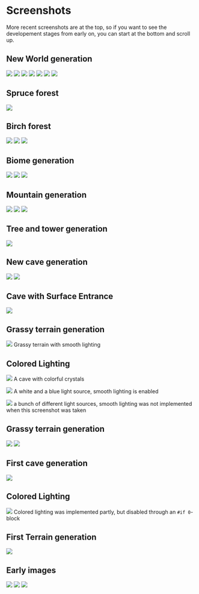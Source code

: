# Screenshots
More recent screenshots are at the top, so if you want to see the developement stages from early on, you can start at the bottom and scroll up.

## New World generation
![](032.png)
![](031.png)
![](030.png)
![](029.png)
![](028.png)
![](027.png)
![](026.png)

## Spruce forest
![](025.png)

## Birch forest
![](024.png)
![](023.png)
![](022.png)

## Biome generation
![](021.png)
![](020.png)
![](019.png)

## Mountain generation
![](016.png)
![](017.png)
![](018.png)

## Tree and tower generation
![](015.png)

## New cave generation
![](014.png)
![](013.png)

## Cave with Surface Entrance
![](012.png)

## Grassy terrain generation
![](011.png)
Grassy terrain with smooth lighting

## Colored Lighting
![](010.png)
A cave with colorful crystals

![](009.png)
A white and a blue light source, smooth lighting is enabled

![](008.png)
a bunch of different light sources, smooth lighting was not implemented when this screenshot was taken

## Grassy terrain generation
![](007.png)
![](006.png)

## First cave generation
![](005.png)

## Colored Lighting
![](004.png)
Colored lighting was implemented partly, but disabled through an `#if 0`-block

## First Terrain generation
![](003.png)

## Early images
![](002.png)
![](001.png)
![](000.png)
